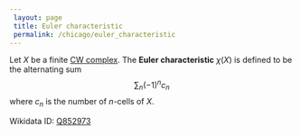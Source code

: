 ```yaml
---
 layout: page
 title: Euler characteristic
 permalink: /chicago/euler_characteristic
---
```

Let $X$ be a finite [CW complex](https://mathgloss.github.io/MathGloss/chicago/CW_complex). The **Euler characteristic** $\chi(X)$ is defined to be the alternating sum $$\sum_n (-1)^nc_n$$ where $c_n$ is the number of $n$-cells of $X$.

Wikidata ID: [Q852973](https://www.wikidata.org/wiki/Q852973)